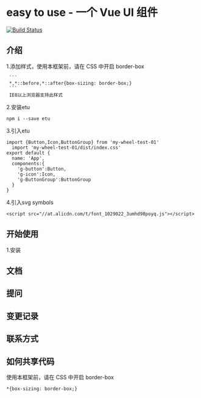 # easy to use  - 一个 Vue UI 组件

[![Build Status](https://www.travis-ci.org/jumodada/My-Vue-Wheel.svg?branch=master)](https://www.travis-ci.org/jumodada/My-Vue-Wheel)

## 介绍
1.添加样式，使用本框架前，请在 CSS 中开启 border-box

     ```
     *,*::before,*::after{box-sizing: border-box;}
     ```
     IE8以上浏览器支持此样式

   2.安装etu
   ```
   npm i --save etu
   ```     

   3.引入etu
   ```
   import {Button,Icon,ButtonGroup} from 'my-wheel-test-01'
     import 'my-wheel-test-01/dist/index.css'
   export default {
     name: 'App',
     components:{
       'g-button':Button,
       'g-icon':Icon,
       'g-ButtonGroup':ButtonGroup
     }
   }
   ```
   4.引入svg symbols
   ```
   <script src="//at.alicdn.com/t/font_1029022_3umhd98poyq.js"></script>
   ```

## 开始使用
  1.安装

## 文档

## 提问

## 变更记录

## 联系方式

## 如何共享代码



使用本框架前，请在 CSS 中开启 border-box

```
*{box-sizing: border-box;}
```
